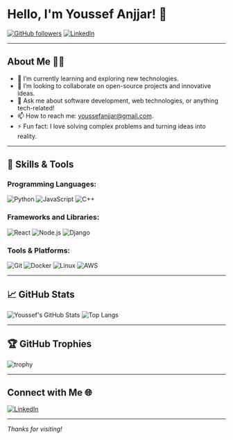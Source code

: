 # Hello, I'm Youssef Anjjar! 👋

[![GitHub followers](https://img.shields.io/github/followers/youssefanjjar?label=Follow&style=social)](https://github.com/youssefanjjar)
[![LinkedIn](https://img.shields.io/badge/LinkedIn-Connect-blue?style=social&logo=linkedin)](https://www.linkedin.com/in/youssef-anjjar-039057204/)

---

## About Me 🧑‍💻

- 🌱 I’m currently learning and exploring new technologies.
- 👯 I’m looking to collaborate on open-source projects and innovative ideas.
- 💬 Ask me about software development, web technologies, or anything tech-related!
- 📫 How to reach me: [youssefanjjar@gmail.com](mailto:youssefanjjar@gmail.com).
- ⚡ Fun fact: I love solving complex problems and turning ideas into reality.

---

## 🚀 Skills & Tools

### Programming Languages:
![Python](https://img.shields.io/badge/-Python-000?style=for-the-badge&logo=python)
![JavaScript](https://img.shields.io/badge/-JavaScript-000?style=for-the-badge&logo=javascript)
![C++](https://img.shields.io/badge/-C++-000?style=for-the-badge&logo=c%2B%2B)

### Frameworks and Libraries:
![React](https://img.shields.io/badge/-React-000?style=for-the-badge&logo=react)
![Node.js](https://img.shields.io/badge/-Node.js-000?style=for-the-badge&logo=node.js)
![Django](https://img.shields.io/badge/-Django-000?style=for-the-badge&logo=django)

### Tools & Platforms:
![Git](https://img.shields.io/badge/-Git-000?style=for-the-badge&logo=git)
![Docker](https://img.shields.io/badge/-Docker-000?style=for-the-badge&logo=docker)
![Linux](https://img.shields.io/badge/-Linux-000?style=for-the-badge&logo=linux)
![AWS](https://img.shields.io/badge/-AWS-000?style=for-the-badge&logo=amazon-aws)

---

## 📈 GitHub Stats

![Youssef's GitHub Stats](https://github-readme-stats.vercel.app/api?username=youssefanjjar&show_icons=true&theme=radical)
![Top Langs](https://github-readme-stats.vercel.app/api/top-langs/?username=youssefanjjar&layout=compact&theme=radical)

---

## 🏆 GitHub Trophies

![trophy](https://github-profile-trophy.vercel.app/?username=youssefanjjar&theme=onedark)

---

## Connect with Me 🌐

[![LinkedIn](https://img.shields.io/badge/LinkedIn-Connect-blue?style=for-the-badge&logo=linkedin)](https://www.linkedin.com/in/youssef-anjjar-039057204/)

---

*Thanks for visiting!*

